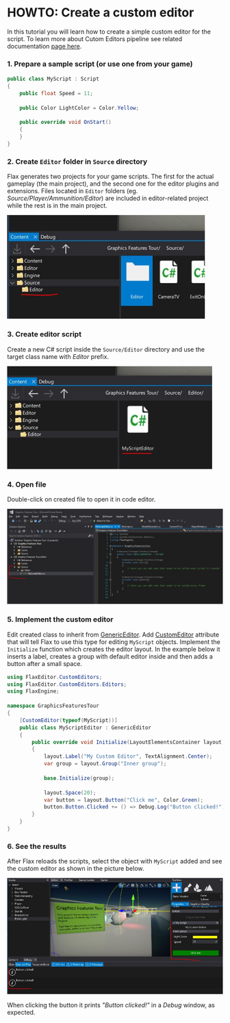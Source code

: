 # HOWTO: Create a custom editor

In this tutorial you will learn how to create a simple custom editor for the script. To learn more about Cutom Editors pipeline see related documentation [page here](../custom-editors/index.md).

### 1. Prepare a sample script (or use one from your game)

```cs
public class MyScript : Script
{
    public float Speed = 11;

    public Color LightColor = Color.Yellow;

    public override void OnStart()
    {
    }
}
```

### 2. Create `Editor` folder in `Source` directory

Flax generates two projects for your game scripts. The first for the actual gameplay (the main project), and the second one for the editor plugins and extensions. Files located in `Editor` folders (eg. *Source/Player/Ammunition/Editor*) are included in editor-related project while the rest is in the main project.

![Tutorial](media/custom-editor-tutorial-1.jpg)

### 3. Create editor script

Create a new C# script inside the `Source/Editor` directory and use the target class name with *Editor* prefix.

![Tutorial](media/custom-editor-tutorial-2.jpg)

### 4. Open file

Double-click on created file to open it in code editor.

![Tutorial](media/custom-editor-tutorial-3.jpg)

### 5. Implement the custom editor

Edit created class to inherit from [GenericEditor](https://docs.flaxengine.com/api/FlaxEditor.CustomEditors.Editors.GenericEditor.html). Add [CustomEditor](https://docs.flaxengine.com/api/FlaxEngine.CustomEditorAttribute.html) attribute that will tell Flax to use this type for editing `MyScript` objects. Implement the `Initialize` function which creates the editor layout. In the example below it inserts a label, creates a group with default editor inside and then adds a button after a small space.

```cs
using FlaxEditor.CustomEditors;
using FlaxEditor.CustomEditors.Editors;
using FlaxEngine;

namespace GraphicsFeaturesTour
{
    [CustomEditor(typeof(MyScript))]
    public class MyScriptEditor : GenericEditor
    {
        public override void Initialize(LayoutElementsContainer layout)
        {
            layout.Label("My Custom Editor", TextAlignment.Center);
            var group = layout.Group("Inner group");

            base.Initialize(group);

            layout.Space(20);
            var button = layout.Button("Click me", Color.Green);
            button.Button.Clicked += () => Debug.Log("Button clicked!");
        }
    }
}
```

### 6. See the results

After Flax reloads the scripts, select the object with `MyScript` added and see the custom editor as shown in the picture below.

![Tutorial](media/custom-editor-tutorial-4.jpg)

When clicking the button it prints *"Button clicked!"* in a *Debug* window, as expected.

